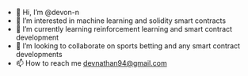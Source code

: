 - 👋 Hi, I’m @devon-n
- 👀 I’m interested in machine learning and solidity smart contracts
- 🌱 I’m currently learning reinforcement learning and smart contract development
- 💞️ I’m looking to collaborate on sports betting and any smart contract developments
- 📫 How to reach me devnathan94@gmail.com
